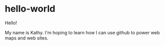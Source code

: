 # hello-world

Hello! 

My name is Kathy. I'm hoping to learn how I can use github to power web maps and web sites.



